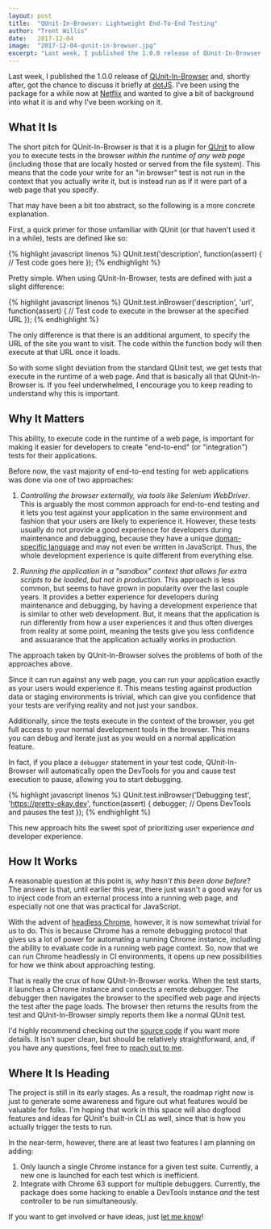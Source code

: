 ```yaml
---
layout: post
title:  "QUnit-In-Browser: Lightweight End-To-End Testing"
author: "Trent Willis"
date:   2017-12-04
image:  "2017-12-04-qunit-in-browser.jpg"
excerpt: "Last week, I published the 1.0.0 release of QUnit-In-Browser and, shortly after, got the chance to discuss it briefly at dotJS. I’ve been using the package for a while now at Netflix and wanted to give a bit of background into what it is and why I’ve been working on it."
---
```


Last week, I published the 1.0.0 release of [QUnit-In-Browser](https://github.com/trentmwillis/qunit-in-browser) and, shortly after, got the chance to discuss it briefly at [dotJS](https://www.dotjs.io). I've been using the package for a while now at [Netflix](https://www.netflix.com) and wanted to give a bit of background into what it is and why I've been working on it.

## What It Is

The short pitch for QUnit-In-Browser is that it is a plugin for [QUnit](http://qunitjs.com/) to allow you to execute tests in the browser _within the runtime of any web page_ (including those that are locally hosted or served from the file system). This means that the code your write for an "in browser" test is not run in the context that you actually write it, but is instead run as if it were part of a web page that you specify.

That may have been a bit too abstract, so the following is a more concrete explanation.

First, a quick primer for those unfamiliar with QUnit (or that haven't used it in a while), tests are defined like so:

{% highlight javascript linenos %}
QUnit.test('description', function(assert) {
  // Test code goes here
});
{% endhighlight %}

Pretty simple. When using QUnit-In-Browser, tests are defined with just a slight difference:

{% highlight javascript linenos %}
QUnit.test.inBrowser('description', 'url', function(assert) {
  // Test code to execute in the browser at the specified URL
});
{% endhighlight %}

The only difference is that there is an additional argument, to specify the URL of the site you want to visit. The code within the function body will then execute at that URL once it loads.

So with some slight deviation from the standard QUnit test, we get tests that execute in the runtime of a web page. And that is basically all that QUnit-In-Browser is. If you feel underwhelmed, I encourage you to keep reading to understand why this is important.

## Why It Matters

This ability, to execute code in the runtime of a web page, is important for making it easier for developers to create "end-to-end" (or "integration") tests for their applications.

Before now, the vast majority of end-to-end testing for web applications was done via one of two approaches:

1. _Controlling the browser externally, via tools like Selenium WebDriver_. This is arguably the most common approach for end-to-end testing and it lets you test against your application in the same environment and fashion that your users are likely to experience it. However, these tests usually do not provide a good experience for developers during maintenance and debugging, because they have a unique [doman-specific language](https://en.wikipedia.org/wiki/Domain-specific_language) and may not even be written in JavaScript. Thus, the whole development experience is quite different from everything else.

2. _Running the application in a "sandbox" context that allows for extra scripts to be loaded, but not in production_. This approach is less common, but seems to have grown in popularity over the last couple years. It provides a better experience for developers during maintenance and debugging, by having a development experience that is similar to other web development. But, it means that the application is run differently from how a user experiences it and thus often diverges from reality at some point, meaning the tests give you less confidence and assuarance that the application actually works in production.

The approach taken by QUnit-In-Browser solves the problems of both of the approaches above.

Since it can run against any web page, you can run your application exactly as your users would experience it. This means testing against production data or staging environments is trivial, which can give you confidence that your tests are verifying reality and not just your sandbox.

Additionally, since the tests execute in the context of the browser, you get full access to your normal development tools in the browser. This means you can debug and iterate just as you would on a normal application feature.

In fact, if you place a `debugger` statement in your test code, QUnit-In-Browser will automatically open the DevTools for you and cause test execution to pause, allowing you to start debugging.

{% highlight javascript linenos %}
QUnit.test.inBrowser('Debugging test', 'https://pretty-okay.dev', function(assert) {
  debugger; // Opens DevTools and pauses the test
});
{% endhighlight %}

This new approach hits the sweet spot of prioritizing user experience _and_ developer experience.

## How It Works

A reasonable question at this point is, _why hasn't this been done before_? The answer is that, until earlier this year, there just wasn't a good way for us to inject code from an external process into a running web page, and especially not one that was practical for JavaScript.

With the advent of [headless Chrome](https://developers.google.com/web/updates/2017/04/headless-chrome), however, it is now somewhat trivial for us to do. This is because Chrome has a remote debugging protocol that gives us a lot of power for automating a running Chrome instance, including the ability to evaluate code in a running web page context. So, now that we can run Chrome headlessly in CI environments, it opens up new possibilities for how we think about approaching testing.

That is really the crux of how QUnit-In-Browser works. When the test starts, it launches a Chrome instance and connects a remote debugger. The debugger then navigates the browser to the specified web page and injects the test after the page loads. The browser then returns the results from the test and QUnit-In-Browser simply reports them like a normal QUnit test.

I'd highly recommend checking out the [source code](https://github.com/trentmwillis/qunit-in-browser/tree/master/src) if you want more details. It isn't super clean, but should be relatively straightforward, and, if you have any questions, feel free to [reach out to me](https://twitter.com/trentmwillis).

## Where It Is Heading

The project is still in its early stages. As a result, the roadmap right now is just to generate some awareness and figure out what features would be valuable for folks. I'm hoping that work in this space will also dogfood features and ideas for QUnit's built-in CLI as well, since that is how you actually trigger the tests to run.

In the near-term, however, there are at least two features I am planning on adding:

1. Only launch a single Chrome instance for a given test suite. Currently, a new one is launched for each test which is inefficient.
2. Integrate with Chrome 63 support for multiple debuggers. Currently, the package does some hacking to enable a DevTools instance _and_ the test controller to be run simultaneously.

If you want to get involved or have ideas, just [let me know](https://twitter.com/trentmwillis)!
